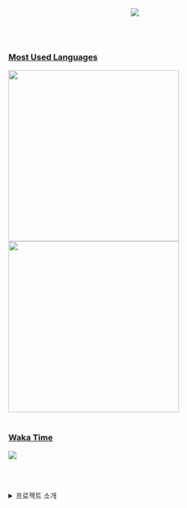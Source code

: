 <div align="center">
  <a href="https://github.com/zhyunk">
    <img src="https://capsule-render.vercel.app/api?type=transparent&color=auto&height=100&section=header&text=Hi%20!%20🐵&fontSize=60&animation=twinkling"/>    
  </a>
</div>

<br><br>

<!--
<div>
  <a href="https://github.com/zhyunk">
    <img src="https://capsule-render.vercel.app/api?type=transparent&color=auto&height=100&section=header&text=👈&fontAlign=75&fontAlignY=345&fontSize=60&animation=fadeIn&rotate=-50"/>
  </a>
</div>

<br>
-->
<!--
<div align="center">
  <a href="https://solved.ac/zhyun/">
    <img align="center" src="http://mazassumnida.wtf/api/v2/generate_badge?boj=zhyun" />
  </a>
</div>
<br>
-->

### [Most Used Languages](https://github.com/anuraghazra/github-readme-stats)
<div align="left">
  <!--<a href="https://github.com/anuraghazra/github-readme-stats"><img align="center" src="https://github-readme-stats.vercel.app/api/top-langs/?username=zhyunk&theme=calm_pink&hide_border=true&count_private=true&include_all_commits=true&langs_count=5&size_weight=0.2&count_weight=0.8&hide=kotlin&card_width=200" height="340px"/></a>
  <a href="https://github.com/anuraghazra/github-readme-stats"><img align="center" src="https://github-readme-stats.vercel.app/api/top-langs/?username=zhyunk&theme=calm_pink&layout=pie&hide_progress=true&hide_border=true&count_private=true&include_all_commits=true&hide_title=true&langs_count=5&card_width=340&size_weight=0.2&count_weight=0.8&hide=kotlin" height="340px"/></a>-->
<a href="https://github.com/anuraghazra/github-readme-stats"><img src="https://github-readme-stats.vercel.app/api/top-langs/?username=zhyunk&theme=github_dark&hide_title=true&layout=pie&hide_border=true&count_private=true&include_all_commits=true&langs_count=5&size_weight=0.2&count_weight=0.8&hide=kotlin&card_width=400" height="340px"/><img src="https://github-readme-stats.vercel.app/api/top-langs/?username=zhyunk&theme=github_dark&hide_title=false&custom_title=%20&hide_border=true&count_private=true&include_all_commits=true&langs_count=5&size_weight=0.2&count_weight=0.8&hide=kotlin&card_width=330" height="340px"/></a>
</div>

<br>

### [Waka Time](https://github.com/anuraghazra/github-readme-stats)
<div align="left">
  <a href="https://github.com/anuraghazra/github-readme-stats"><img align="center" src="https://github-readme-stats.vercel.app/api/wakatime?username=zhyun&theme=github_dark&hide_title=true&hide_border=true"/></a>
</div>

<br><br>

<details>
<summary>프로젝트 소개</summary>

### [simple-board-01](https://github.com/zhyun-project/simple-board-01)
![gradle](https://img.shields.io/badge/Gradle-02303A.svg?style=flat-square&logo=Gradle&logoColor=white)
![junit5](https://img.shields.io/badge/JUnit_5-25A162?style=flat-square&logo=&logoColor=white)
![java](https://img.shields.io/badge/Java-ED8B00?style=flat-square&logo=openjdk&logoColor=white)
![spring boot](https://img.shields.io/badge/Spring_boot_3-6DB33F?style=flat-square&logo=spring&logoColor=white)
![h2](https://img.shields.io/badge/H2-224DCA?style=flat-square&logo=h2&logoColor=white)

h2 db를 embedded 형태로 사용하여<br>
제목과 내용을 관리하는 간단한 형태의 게시판 프로젝트입니다.<br>

테스트 코드 작성을 익히기 위해 간단한 구조로 설계하였습니다.<br><br>


### [simple-board-02](https://github.com/zhyun-project/simple-board-02)
![gradle](https://img.shields.io/badge/Gradle-02303A.svg?style=flat-square&logo=Gradle&logoColor=white)
![junit5](https://img.shields.io/badge/JUnit_5-25A162?style=flat-square&logo=&logoColor=white)
![java](https://img.shields.io/badge/Java-ED8B00?style=flat-square&logo=openjdk&logoColor=white)
![spring boot](https://img.shields.io/badge/Spring_boot_3-6DB33F?style=flat-square&logo=spring&logoColor=white)
![spring security](https://img.shields.io/badge/Spring_Security-6DB33F?style=flat-square&logo=Spring-Security&logoColor=white)
![jwt](https://img.shields.io/badge/JWT-000?style=flat-square&logo=jsonwebtokens&logoColor=white)
![redis](https://img.shields.io/badge/redis-%23DD0031.svg?&style=flat-square&logo=redis&logoColor=white)
![h2](https://img.shields.io/badge/H2-224DCA?style=flat-square&logo=h2&logoColor=white)


simple-board-01 프로젝트에<br>
사용자 관리를 추가한 프로젝트입니다. (미완)<br>

JWT와 시큐리티를 적용하여 사용자 로그인 및 권한에 따른 접근 제한 구현과  
멀티 모듈 프로젝트 구현이 목표입니다.<br>

도메인이 2개(사용자, 게시글)이기 때문에 멀티 모듈 구조를 시도해보게 되었고,  
사용자 관리 모듈과 게시글 관리 모듈 그리고 gateway 모듈 순서로 구현하고자 계획하였습니다.<br><br>

</details>


